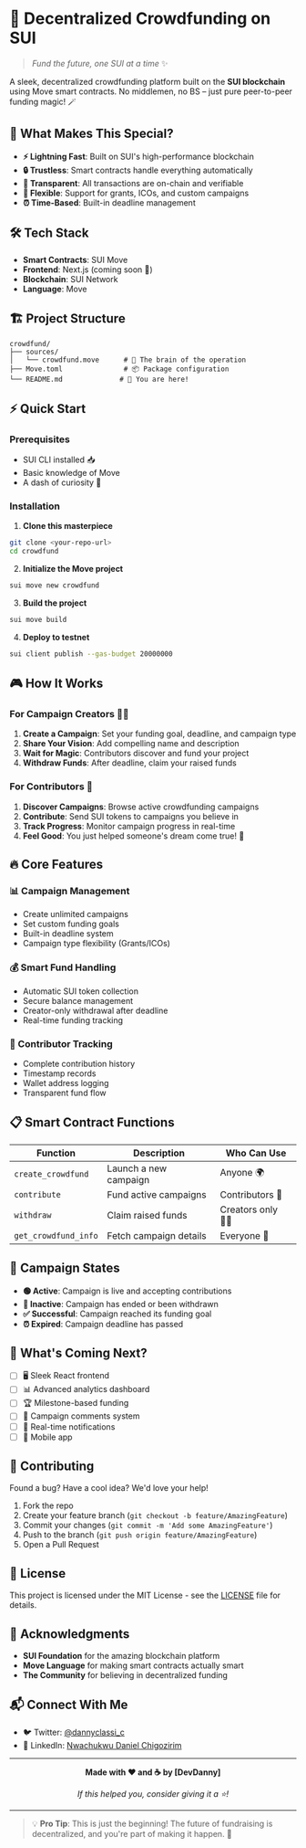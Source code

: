 # 🚀 Decentralized Crowdfunding on SUI

> *Fund the future, one SUI at a time* ✨

A sleek, decentralized crowdfunding platform built on the **SUI blockchain** using Move smart contracts. No middlemen, no BS – just pure peer-to-peer funding magic! 🪄

## 🌟 What Makes This Special?

- **⚡ Lightning Fast**: Built on SUI's high-performance blockchain
- **🔒 Trustless**: Smart contracts handle everything automatically
- **💎 Transparent**: All transactions are on-chain and verifiable
- **🎯 Flexible**: Support for grants, ICOs, and custom campaigns
- **⏰ Time-Based**: Built-in deadline management

## 🛠️ Tech Stack

- **Smart Contracts**: SUI Move
- **Frontend**: Next.js (coming soon 👀)
- **Blockchain**: SUI Network
- **Language**: Move

## 🏗️ Project Structure

```
crowdfund/
├── sources/
│   └── crowdfund.move      # 🧠 The brain of the operation
├── Move.toml               # 📦 Package configuration
└── README.md              # 📖 You are here!
```

## ⚡ Quick Start

### Prerequisites
- SUI CLI installed 📥
- Basic knowledge of Move
- A dash of curiosity 🧐

### Installation

1. **Clone this masterpiece**
```bash
git clone <your-repo-url>
cd crowdfund
```

2. **Initialize the Move project**
```bash
sui move new crowdfund
```

3. **Build the project**
```bash
sui move build
```

4. **Deploy to testnet**
```bash
sui client publish --gas-budget 20000000
```

## 🎮 How It Works

### For Campaign Creators 👨‍💼

1. **Create a Campaign**: Set your funding goal, deadline, and campaign type
2. **Share Your Vision**: Add compelling name and description
3. **Wait for Magic**: Contributors discover and fund your project
4. **Withdraw Funds**: After deadline, claim your raised funds

### For Contributors 🤝

1. **Discover Campaigns**: Browse active crowdfunding campaigns
2. **Contribute**: Send SUI tokens to campaigns you believe in
3. **Track Progress**: Monitor campaign progress in real-time
4. **Feel Good**: You just helped someone's dream come true! 🌈

## 🔥 Core Features

### 📊 Campaign Management
- Create unlimited campaigns
- Set custom funding goals
- Built-in deadline system
- Campaign type flexibility (Grants/ICOs)

### 💰 Smart Fund Handling
- Automatic SUI token collection
- Secure balance management
- Creator-only withdrawal after deadline
- Real-time funding tracking

### 👥 Contributor Tracking
- Complete contribution history
- Timestamp records
- Wallet address logging
- Transparent fund flow

## 📋 Smart Contract Functions

| Function | Description | Who Can Use |
|----------|-------------|-------------|
| `create_crowdfund` | Launch a new campaign | Anyone 🌍 |
| `contribute` | Fund active campaigns | Contributors 💝 |
| `withdraw` | Claim raised funds | Creators only 👨‍💼 |
| `get_crowdfund_info` | Fetch campaign details | Everyone 👀 |

## 🚦 Campaign States

- **🟢 Active**: Campaign is live and accepting contributions
- **🔴 Inactive**: Campaign has ended or been withdrawn
- **✅ Successful**: Campaign reached its funding goal
- **⏰ Expired**: Campaign deadline has passed

## 🔮 What's Coming Next?

- [ ] 🖥️ Sleek React frontend
- [ ] 📊 Advanced analytics dashboard  
- [ ] 🏆 Milestone-based funding
- [ ] 💬 Campaign comments system
- [ ] 🔔 Real-time notifications
- [ ] 📱 Mobile app

## 🤝 Contributing

Found a bug? Have a cool idea? We'd love your help! 

1. Fork the repo
2. Create your feature branch (`git checkout -b feature/AmazingFeature`)
3. Commit your changes (`git commit -m 'Add some AmazingFeature'`)
4. Push to the branch (`git push origin feature/AmazingFeature`)
5. Open a Pull Request

## 📄 License

This project is licensed under the MIT License - see the [LICENSE](LICENSE) file for details.

## 🙏 Acknowledgments

- **SUI Foundation** for the amazing blockchain platform
- **Move Language** for making smart contracts actually smart
- **The Community** for believing in decentralized funding

## 📬 Connect With Me

- 🐦 Twitter: [@dannyclassi_c](https://x.com/dannyclassi_c)
- 💼 LinkedIn: [Nwachukwu Daniel Chigozirim](https://www.linkedin.com/in/devdanny0)
---

<div align="center">

**Made with ❤️ and ☕ by [DevDanny]**

*If this helped you, consider giving it a ⭐!*

</div>

---

> 💡 **Pro Tip**: This is just the beginning! The future of fundraising is decentralized, and you're part of making it happen. 🌟

